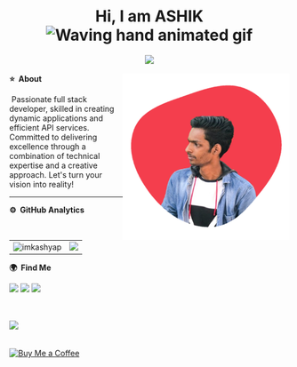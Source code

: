 <p align="center"> <h1 align="center"> Hi, I am ASHIK<img src="https://raw.githubusercontent.com/nixin72/nixin72/master/wave.gif" 
         alt="Waving hand animated gif"
         height="45"
         width="45" /></h1> </p>

   <p align="center"> <img src="https://komarev.com/ghpvc/?username=blow-mainter&label=Profile%20Visits&color=blue&style=plastic%22%20alt=%22imKashyap" /> </p>
         
<!--          
  ### <img src="https://media.giphy.com/media/VgCDAzcKvsR6OM0uWg/giphy.gif" width="50">
-->
<!--There is the image than is in side right-->
<img boder="2px" src="https://github.com/blow-mainter/blow-mainter/blob/5441e0fcee329b807f3190a540aa241029e1ac7f/meeh.png" min-width="300px" max-width="300px" width="300px" height="300px" align="right" alt="image">


  **⭐ &nbsp;About**
  <div align="left">
  <p>&nbsp;Passionate full stack developer, skilled in creating dynamic applications and efficient API services. Committed to delivering excellence through a combination of technical expertise and a creative approach. Let's turn your vision into reality!</p>
</div>


***
**⚙️ &nbsp;GitHub Analytics**
<table style="width:100%">
  <tr>
    <td> <img src="https://github-readme-stats.vercel.app/api?username=blow-mainter&show_icons=true&theme=dark&locale=en&hide_border=true" alt="imkashyap" /></td>
    <td><img src="https://github-readme-stats.vercel.app/api/top-langs/?username=blow-mainter&theme=dark&hide_border=true&layout=compact"></td>
  </tr>
</table>



<!--Where me find-->
   **🌍 &nbsp;Find Me**
  
  <div align="leftt"> 
  <a href="https://www.linkedin.com/in/ashik-k-i-367b76271?utm_source=share&utm_campaign=share_via&utm_content=profile&utm_medium=android_app" target="_blank"><img src="https://img.shields.io/badge/LinkedIn-0003FF?style=for-the-badge&logo=linkedin&logoColor=white" target="_blank"></a> 
  <a href="mailto:blow.mainter@gmail.com" target="_blank"><img src="https://img.shields.io/badge/Gmail-D14836?style=for-the-badge&logo=gmail&logoColor=white" target="_blank"></a>
  <a href="https://www.instagram.com/blow_mainter?igsh=Z2kyNng1bHNycDcy" target="_blank"><img src="https://img.shields.io/badge/Instagram-E4405F?style=for-the-badge&logo=instagram&logoColor=white" target="_blank"></a>
  
</div>
<br>
<br>

<a href="https://www.blow-mainter.web.app" target="_blank"><img src="https://img.shields.io/badge/Website-0003FF?style=for-the-badge&logo=web&logoColor=white" target="_blank"></a> 
<br>
<br>


[![Buy Me a Coffee](https://img.shields.io/badge/Buy%20Me%20a%20Coffee-%E2%98%95-yellow?style=for-the-badge)](https://razorpay.me/@blowmainter)
